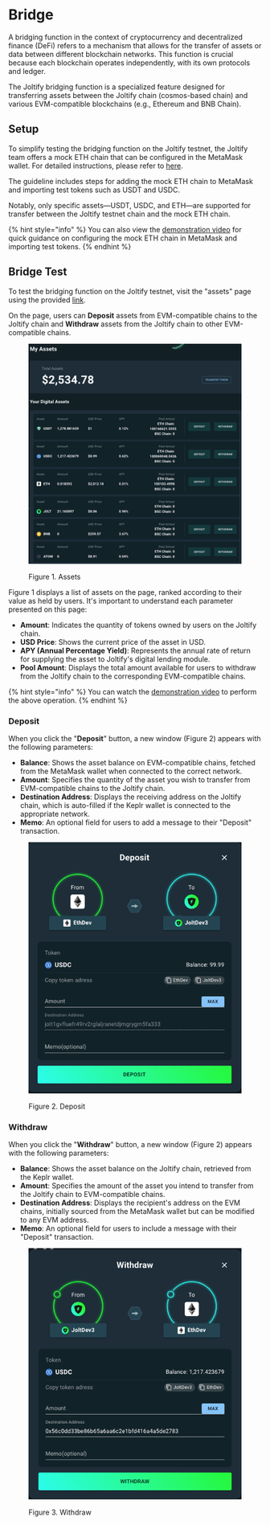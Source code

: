 # Bridge

A bridging function in the context of cryptocurrency and decentralized finance (DeFi) refers to a mechanism that allows for the transfer of assets or data between different blockchain networks. This function is crucial because each blockchain operates independently, with its own protocols and ledger.

The Joltify bridging function is a specialized feature designed for transferring assets between the Joltify chain (cosmos-based chain) and various  EVM-compatible blockchains (e.g., Ethereum and BNB Chain).&#x20;

## Setup

To simplify testing the bridging function on the Joltify testnet, the Joltify team offers a mock ETH chain that can be configured in the MetaMask wallet. For detailed instructions, please refer to [here](get-ready.md#3.-add-the-ethereum-mock-chain-to-the-metamask-wallet).

The guideline includes steps for adding the mock ETH chain to MetaMask and importing test tokens such as USDT and USDC.

Notably, only specific assets—USDT, USDC, and ETH—are supported for transfer between the Joltify testnet chain and the mock ETH chain.

{% hint style="info" %}
You can also view the [demonstration video](https://www.youtube.com/watch?v=sdApV2L2\_58) for quick guidance on configuring the mock ETH chain in MetaMask and importing test tokens.
{% endhint %}

## Bridge Test

To test the bridging function on the Joltify testnet, visit the "assets" page using the provided [link](https://testnet2.joltify.io/assets).

On the page, users can **Deposit** assets from EVM-compatible chains to the Joltify chain and **Withdraw** assets from the Joltify chain to other EVM-compatible chains.

<figure><img src="../.gitbook/assets/image.png" alt=""><figcaption><p>Figure 1. Assets</p></figcaption></figure>

Figure 1 displays a list of assets on the page, ranked according to their value as held by users. It's important to understand each parameter presented on this page:

* **Amount**: Indicates the quantity of tokens owned by users on the Joltify chain.
* **USD Price**: Shows the current price of the asset in USD.
* **APY (Annual Percentage Yield)**: Represents the annual rate of return for supplying the asset to Joltify's digital lending module.
* **Pool Amount**: Displays the total amount available for users to withdraw from the Joltify chain to the corresponding EVM-compatible chains.

{% hint style="info" %}
You can watch the [demonstration video](https://www.youtube.com/watch?v=CaLx8no1\_bo) to perform the above operation.
{% endhint %}

### Deposit

When you click the "**Deposit**" button, a new window (Figure 2) appears with the following parameters:

* **Balance**: Shows the asset balance on EVM-compatible chains, fetched from the MetaMask wallet when connected to the correct network.
* **Amount**: Specifies the quantity of the asset you wish to transfer from EVM-compatible chains to the Joltify chain.
* **Destination Address**: Displays the receiving address on the Joltify chain, which is auto-filled if the Keplr wallet is connected to the appropriate network.
* **Memo**: An optional field for users to add a message to their "Deposit" transaction.

<figure><img src="../.gitbook/assets/image (3).png" alt=""><figcaption><p>Figure 2. Deposit</p></figcaption></figure>

### Withdraw

When you click the "**Withdraw**" button, a new window (Figure 2) appears with the following parameters:

* **Balance**: Shows the asset balance on the Joltify chain, retrieved from the Keplr wallet.
* **Amount**: Specifies the amount of the asset you intend to transfer from the Joltify chain to EVM-compatible chains.
* **Destination Address**: Displays the recipient's address on the EVM chains, initially sourced from the MetaMask wallet but can be modified to any EVM address.
* **Memo**: An optional field for users to include a message with their "Deposit" transaction.

<figure><img src="../.gitbook/assets/image (4).png" alt=""><figcaption><p>Figure 3. Withdraw</p></figcaption></figure>
